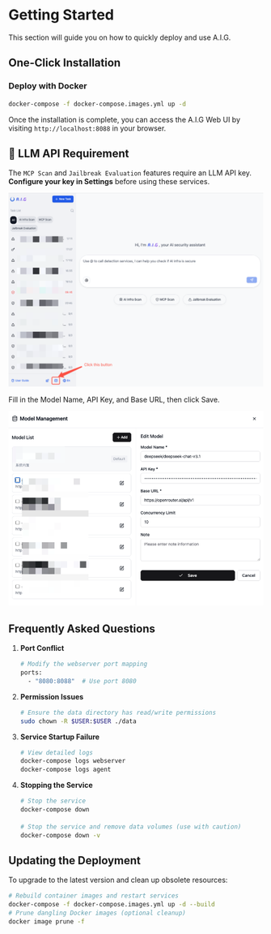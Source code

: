 # Getting Started

This section will guide you on how to quickly deploy and use A.I.G.

## One-Click Installation

### Deploy with Docker
```bash
docker-compose -f docker-compose.images.yml up -d
```

Once the installation is complete, you can access the A.I.G Web UI by visiting `http://localhost:8088` in your browser.

## 🔑 LLM API Requirement
The `MCP Scan` and `Jailbreak Evaluation` features require an LLM API key.
**Configure your key in Settings** before using these services.

![image-20250814173229996](./assets/image-20250814173229996-en.png)

Fill in the Model Name, API Key, and Base URL, then click Save.

![image-20250813113550192](./assets/image-20250813113550192-en.png)


## Frequently Asked Questions

1. **Port Conflict**
   ```bash
   # Modify the webserver port mapping
   ports:
     - "8080:8088"  # Use port 8080
   ```

2. **Permission Issues**
   ```bash
   # Ensure the data directory has read/write permissions
   sudo chown -R $USER:$USER ./data
   ```

3. **Service Startup Failure**
   ```bash
   # View detailed logs
   docker-compose logs webserver
   docker-compose logs agent
   ```

4. **Stopping the Service**
    ```bash
    # Stop the service
    docker-compose down
    
    # Stop the service and remove data volumes (use with caution)
    docker-compose down -v
    ```

## Updating the Deployment

To upgrade to the latest version and clean up obsolete resources:

```bash
# Rebuild container images and restart services
docker-compose -f docker-compose.images.yml up -d --build
# Prune dangling Docker images (optional cleanup)
docker image prune -f
```
